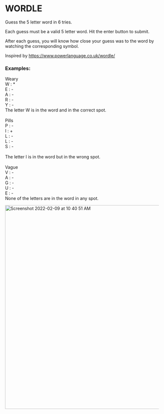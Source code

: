 # WORDLE

Guess the 5 letter word in 6 tries.

Each guess must be a valid 5 letter word. Hit the enter button to submit.

After each guess, you will know how close your guess was to the word by watching the corresponding symbol.

Inspired by https://www.powerlanguage.co.uk/wordle/
### Examples:

Weary <br />
W : \* <br /> 
E : \- <br /> 
A : \- <br /> 
R : \- <br /> 
Y : \- <br />
The letter W is in the word and in the correct spot.<br />
<br />
Pills<br />
P : \- <br />
I : \+ <br />
L : \- <br />
L : \- <br /> 
S : \- <br />    
The letter I is in the word but in the wrong spot.<br />
<br />
Vague<br />
V : \- <br />
A : \- <br />
G : \- <br />
U : \- <br />
E : \- <br />
None of the letters are in the word in any spot.<br />

<img width="667" alt="Screenshot 2022-02-09 at 10 40 51 AM" src="https://user-images.githubusercontent.com/21972478/153126259-f81d6608-a3c5-4aa8-ac6e-5c6c0ebe51e0.png">
